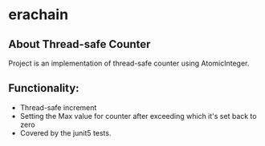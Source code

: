 # erachain

## About Thread-safe Counter
Project is an implementation of thread-safe counter using AtomicInteger. 

## Functionality:
* Thread-safe increment
* Setting the Max value for counter after exceeding which it's set back to zero
* Covered by the junit5 tests.
